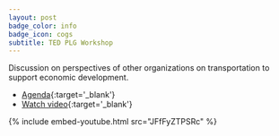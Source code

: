 ```yaml
---
layout: post
badge_color: info
badge_icon: cogs
subtitle: TED PLG Workshop
---
```


Discussion on perspectives of other organizations on transportation to support economic development.

* [Agenda](http://www.hillsboroughcounty.org/DocumentCenter/View/9035){:target='_blank'}
* [Watch video](http://65.49.32.144/Hillsborough/c8ba149b-75d3-4a42-8244-2a7aee0eff70/Transportation__Economic_Dev_09_25_2013/presentation_file/mgpresenter.html?Stream=low){:target='_blank'}

{% include embed-youtube.html src="JFfFyZTPSRc" %}
